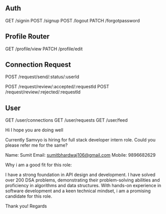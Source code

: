 ## Auth
GET /signin
POST /signup
POST /logout
PATCH /forgotpassword

## Profile Router
GET /profile/view
PATCH /profile/edit

## Connection Request 
POST /request/send/:status/:userId

POST /request/review/:accepted/:requestId
POST /request/review/:rejected/:requestId

## User 
GET /user/connections
GET /user/requests
GET /user/feed


Hi
I hope you are doing well

Currently Samvyo is hiring for full stack developer intern role.
Could you please refer me for the same?

Name: Sumit
Email: sumitbhardwaj106@gmail.com
Mobile: 9896682629

Why i am a good fit for this role:

I have a strong foundation in API design and development. I have solved over 200 DSA problems, demonstrating their problem-solving abilities and proficiency in algorithms and data structures. With hands-on experience in software development and a keen technical mindset, i am a promising candidate for this role.

Thank you! Regards